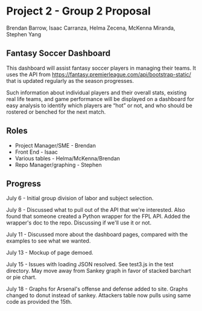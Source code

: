 # Project 2 - Group 2 Proposal
Brendan Barrow, Isaac Carranza, Helma Zecena, McKenna Miranda, Stephen Yang

## Fantasy Soccer Dashboard

This dashboard will assist fantasy soccer players in managing their teams. It uses the API from https://fantasy.premierleague.com/api/bootstrap-static/ that is updated regularly as the season progresses.

Such information about individual players and their overall stats, existing real life teams, and game performance will be displayed on a dashboard for easy analysis to identify which players are “hot” or not, and who should be rostered or benched for the next match.

## Roles
- Project Manager/SME - Brendan
- Front End - Isaac
- Various tables - Helma/McKenna/Brendan
- Repo Manager/graphing - Stephen

## Progress
July 6 - Initial group division of labor and subject selection.

July 8 - Discussed what to pull out of the API that we're interested. Also found that someone created a Python wrapper for the FPL API. Added the wrapper's doc to the repo. Discussing if we'll use it or not.

July 11 - Discussed more about the dashboard pages, compared with the examples to see what we wanted.

July 13 - Mockup of page demoed.

July 15 - Issues with loading JSON resolved. See test3.js in the test directory. May move away from Sankey graph in favor of stacked barchart or pie chart.

July 18 - Graphs for Arsenal's offense and defense added to site. Graphs changed to donut instead of sankey. Attackers table now pulls using same code as provided the 15th. 